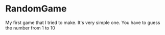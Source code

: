 # RandomGame
 My first game that I tried to make. It's very simple one. You have to guess the number from 1 to 10
